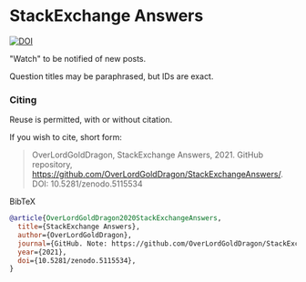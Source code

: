 # StackExchange Answers

[![DOI](https://zenodo.org/badge/387701666.svg)](https://zenodo.org/badge/latestdoi/387701666)

"Watch" to be notified of new posts.

Question titles may be paraphrased, but IDs are exact.

### Citing

Reuse is permitted, with or without citation. 

If you wish to cite, short form:

> OverLordGoldDragon, StackExchange Answers, 2021. GitHub repository, https://github.com/OverLordGoldDragon/StackExchangeAnswers/. DOI: 10.5281/zenodo.5115534

BibTeX

```bibtex
@article{OverLordGoldDragon2020StackExchangeAnswers,
  title={StackExchange Answers},
  author={OverLordGoldDragon},
  journal={GitHub. Note: https://github.com/OverLordGoldDragon/StackExchangeAnswers/},
  year={2021},
  doi={10.5281/zenodo.5115534},
}
```
